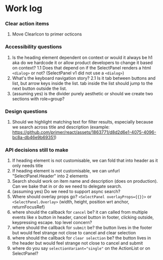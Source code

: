 # Work log

### Clear action items

1. Move ClearIcon to primer octicons

### Accessibility questions

1. Is the heading element dependent on context or would it always be h1 aka do we hardcode it or allow product developers to change it based on context?
   1.1 Does that depend on if the SelectPanel renders a html `<dialog>` or not? (SelectPanel v1 did not use a `<dialog>`)
2. What's the keyboard navigation story?
   2.1 Is it tab between buttons and list, but arrow keys inside the list. tab inside the list should jump to the next button outside the list.
3. (assuming yes) is the divider purely aesthetic or should we create two sections with role=group?

### Design questions

1. Should we highlight matching text for filter results, especially because we search across title and description (example: https://github.com/primer/react/assets/1863771/d8d2d6e1-4075-4096-bc8a-db46e9b69351)

### API decisions still to make

1. If heading element is not customisable, we can fold that into header as it only needs title
1. If heading element is not customisable, we can unfurl "SelectPanel.Header" into 2 elements
1. Search should work on item name and description (does on production). Can we bake that in or do we need to delegate search.
1. (assuming yes) Do we need to support async search?
1. Where should overlay props go? `<SelectPanel overlayProps={{}}>` or `<SelectPanel.Overlay>` (width, height, position wrt anchor, returnFocusRef)
1. where should the callback for `cancel` be? it can called from multiple events like x button in header, cancel button in footer, clicking outside, keypressing escape. top level concern?
1. where should the callback for `submit` be? the button lives in the footer but would feel strange not close to cancel and clear selection
1. where should the callback for `clear selection` be? the button lives in the header but would feel strange not close to cancel and submit
1. where do you say `selectionVariant="single"` on the ActionList or on SelectPanel?
